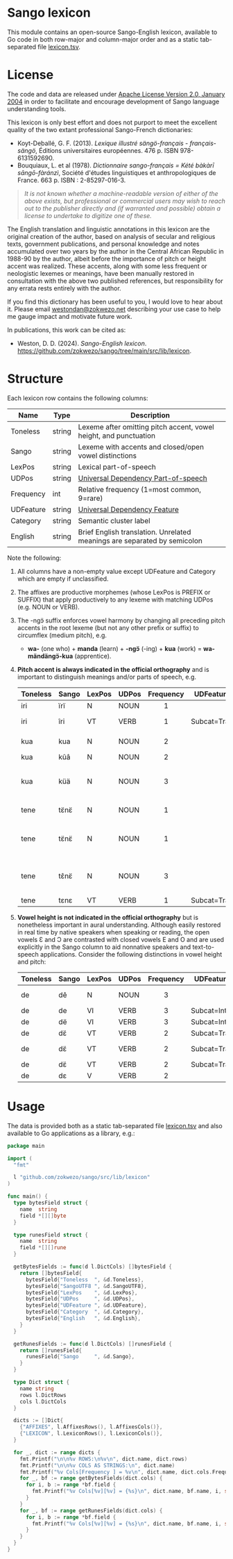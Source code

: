 # Sango lexicon

This module contains an open-source Sango-English lexicon, available to Go code in both row-major and column-major order
and as a static tab-separated file [lexicon.tsv](lexicon.tsv).

# License

The code and data are released under [Apache License Version 2.0, January 2004](https://www.apache.org/licenses/LICENSE-2.0)
in order to facilitate and encourage development of Sango language understanding tools.

This lexicon is only best effort and does not purport to meet the excellent quality of the two extant professional
Sango-French dictionaries:

- Koyt-Deballé, G. F. (2013). _Lexique illustré sängö-français - français-sängö_, Éditions universitaires européennes. 476 p. ISBN 978-6131592690.
- Bouquiaux, L. et al (1978). _Dictionnaire sango-français = Kété bàkàrī sāngō-fàránzì_, Société d'études linguistiques et anthropologiques de France. 663 p. ISBN : 2-85297-016-3.

> _It is not known whether a machine-readable version of either of the above exists, but professional or commercial users
> may wish to reach out to the publisher directly and (if warranted and possible) obtain a license to undertake to digitize one of these._

The English translation and linguistic annotations in this lexicon are the original creation of the author, based on analysis
of secular and religious texts, government publications, and personal knowledge and notes accumulated over two years by the author
in the Central African Republic in 1988-90 by the author, albeit before the importance of pitch or height accent was realized.
These accents, along with some less frequent or neologistic lexemes or meanings, have been manually restored in consultation
with the above two published references, but responsibility for any errata rests entirely with the author.

If you find this dictionary has been useful to you, I would love to hear about it. Please email westondan@zokwezo.net describing
your use case to help me gauge impact and motivate future work.

In publications, this work can be cited as:

- Weston, D. D. (2024). _Sango-English lexicon_. https://github.com/zokwezo/sango/tree/main/src/lib/lexicon.

# Structure

Each lexicon row contains the following columns:

| Name      | Type   | Description                                                                               |
| --------- | ------ | ----------------------------------------------------------------------------------------- |
| Toneless  | string | Lexeme after omitting pitch accent, vowel height, and punctuation                         |
| Sango     | string | Lexeme with accents and closed/open vowel distinctions                                    |
| LexPos    | string | Lexical part-of-speech                                                                    |
| UDPos     | string | [Universal Dependency Part-of-speech](https://universaldependencies.org/u/pos/index.html) |
| Frequency | int    | Relative frequency (1=most common, 9=rare)                                                |
| UDFeature | string | [Universal Dependency Feature](https://universaldependencies.org/u/feat/)                 |
| Category  | string | Semantic cluster label                                                                    |
| English   | string | Brief English translation. Unrelated meanings are separated by semicolon                  |

Note the following:

1. All columns have a non-empty value except UDFeature and Category which are empty if unclassified.
2. The affixes are productive morphemes (whose LexPos is PREFIX or SUFFIX) that apply productively to any
   lexeme with matching UDPos (e.g. NOUN or VERB).
3. The -ngɔ̈ suffix enforces vowel harmony by changing all preceding pitch accents in the root lexeme
   (but not any other prefix or suffix) to circumflex (medium pitch), e.g.
   - **wa-** (one who) + **manda** (learn) + **-ngɔ̈** (-ing) + **kua** (work) = **wa-mändängɔ̈-kua** (apprentice).
4. **Pitch accent is always indicated in the official orthography**
   and is important to distinguish meanings and/or parts of speech, e.g.

   | Toneless | Sango | LexPos | UDPos | Frequency | UDFeature   | Category | English                         |
   | -------- | ----- | ------ | ----- | :-------: | ----------- | -------- | ------------------------------- |
   | iri      | ïrï   | N      | NOUN  |     1     |             | INTERACT | name                            |
   | iri      | îri   | VT     | VERB  |     1     | Subcat=Tran | INTERACT | call, name                      |
   | kua      | kua   | N      | NOUN  |     2     |             | CIVIL    | work, job, duty                 |
   | kua      | kûâ   | N      | NOUN  |     2     |             | STATE    | death                           |
   | kua      | küä   | N      | NOUN  |     3     |             | BODY     | hair, fur, pelt, feathers, down |
   | tene     | tɛ̈nɛ̈  | N      | NOUN  |     1     |             | INTERACT | problem, quarrel                |
   | tene     | tɛ̈nɛ̈  | N      | NOUN  |     1     |             | INTERACT | speech, talk, words, tale       |
   | tene     | tɛ̂nɛ̈  | N      | NOUN  |     3     |             | NATURE   | rock, stone, gravel, pebble     |
   | tene     | tɛnɛ  | VT     | VERB  |     1     | Subcat=Tran | INTERACT | say, tell                       |

5. **Vowel height is not indicated in the official orthography** but is nonetheless important in aural understanding.
   Although easily restored in real time by native speakers when speaking or reading, the open vowels Ɛ and Ɔ are contrasted
   with closed vowels E and O and are used explicitly in the Sango column to aid nonnative speakers and text-to-speech applications.
   Consider the following distinctions in vowel height and pitch:

   | Toneless | Sango | LexPos | UDPos | Frequency | UDFeature   | Category | English         |
   | -------- | ----- | ------ | ----- | :-------: | ----------- | -------- | --------------- |
   | de       | dê    | N      | NOUN  |     3     |             | HOW      | coldness, shade |
   | de       | de    | VI     | VERB  |     3     | Subcat=Intr | BODY     | vomit           |
   | de       | dë    | VI     | VERB  |     3     | Subcat=Intr | HOW      | be cold         |
   | de       | dɛ̈    | VT     | VERB  |     2     | Subcat=Tran | ACT      | cut, slice      |
   | de       | dɛ̈    | VT     | VERB  |     2     | Subcat=Tran | ACT      | grow, cultivate |
   | de       | dɛ̈    | VT     | VERB  |     2     | Subcat=Tran | INTERACT | emit            |
   | de       | dɛ    | V      | VERB  |     2     |             | STATE    | remain          |

# Usage

The data is provided both as a static tab-separated file [lexicon.tsv](lexicon.tsv) and also available to Go applications as a library, e.g.:

```go
package main

import (
  "fmt"

  l "github.com/zokwezo/sango/src/lib/lexicon"
)

func main() {
  type bytesField struct {
    name  string
    field *[][]byte
  }

  type runesField struct {
    name  string
    field *[][]rune
  }

  getBytesFields := func(d l.DictCols) []bytesField {
    return []bytesField{
      bytesField{"Toneless  ", &d.Toneless},
      bytesField{"SangoUTF8 ", &d.SangoUTF8},
      bytesField{"LexPos    ", &d.LexPos},
      bytesField{"UDPos     ", &d.UDPos},
      bytesField{"UDFeature ", &d.UDFeature},
      bytesField{"Category  ", &d.Category},
      bytesField{"English   ", &d.English},
    }
  }

  getRunesFields := func(d l.DictCols) []runesField {
    return []runesField{
      runesField{"Sango     ", &d.Sango},
    }
  }

  type Dict struct {
    name string
    rows l.DictRows
    cols l.DictCols
  }

  dicts := []Dict{
    {"AFFIXES", l.AffixesRows(), l.AffixesCols()},
    {"LEXICON", l.LexiconRows(), l.LexiconCols()},
  }

  for _, dict := range dicts {
    fmt.Printf("\n\n%v ROWS:\n%v\n", dict.name, dict.rows)
    fmt.Printf("\n\n%v COLS AS STRINGS:\n", dict.name)
    fmt.Printf("%v Cols[Frequency ] = %v\n", dict.name, dict.cols.Frequency)
    for _, bf := range getBytesFields(dict.cols) {
      for i, b := range *bf.field {
        fmt.Printf("%v Cols[%v][%v] = {%s}\n", dict.name, bf.name, i, string(b))
      }
    }
    for _, bf := range getRunesFields(dict.cols) {
      for i, b := range *bf.field {
        fmt.Printf("%v Cols[%v][%v] = {%s}\n", dict.name, bf.name, i, string(b))
      }
    }
  }
}
```
